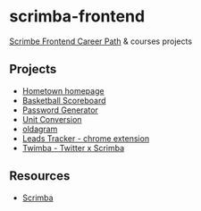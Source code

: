 # scrimba-frontend
[Scrimbe Frontend Career Path](https://scrimba.com/the-frontend-developer-career-path-c0j) &amp; courses projects

## Projects
- [Hometown homepage](./hometown-homepage)
- [Basketball Scoreboard](./Basketball-Scoreboard)
- [Password Generator](./Password-Generator)
- [Unit Conversion](./unit-conversion)
- [oldagram](./oldagram)
- [Leads Tracker - chrome extension](./leads-tracker)
- [Twimba - Twitter x Scrimba](./twimba)
<!-- - [NTF responsive site](./ntf-site) -->

## Resources
- [Scrimba](https://scrimba.com/)

